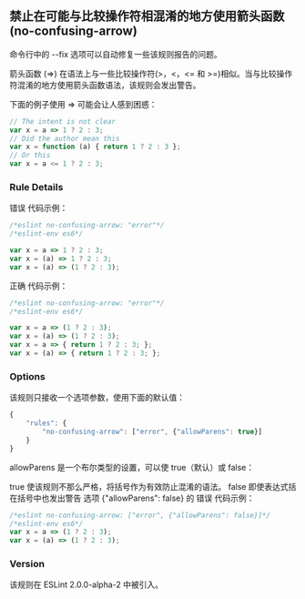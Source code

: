 ## 禁止在可能与比较操作符相混淆的地方使用箭头函数 (no-confusing-arrow)

命令行中的 --fix 选项可以自动修复一些该规则报告的问题。

箭头函数 (=>) 在语法上与一些比较操作符(>，<，<= 和 >=)相似。当与比较操作符混淆的地方使用箭头函数语法，该规则会发出警告。

下面的例子使用 => 可能会让人感到困惑：
```js
// The intent is not clear
var x = a => 1 ? 2 : 3;
// Did the author mean this
var x = function (a) { return 1 ? 2 : 3 };
// Or this
var x = a <= 1 ? 2 : 3;
```

### Rule Details
错误 代码示例：
```js
/*eslint no-confusing-arrow: "error"*/
/*eslint-env es6*/

var x = a => 1 ? 2 : 3;
var x = (a) => 1 ? 2 : 3;
var x = (a) => (1 ? 2 : 3);
```

正确 代码示例：
```js
/*eslint no-confusing-arrow: "error"*/
/*eslint-env es6*/

var x = a => (1 ? 2 : 3);
var x = (a) => (1 ? 2 : 3);
var x = a => { return 1 ? 2 : 3; };
var x = (a) => { return 1 ? 2 : 3; };
```

### Options
该规则只接收一个选项参数，使用下面的默认值：
```js
{
    "rules": {
        "no-confusing-arrow": ["error", {"allowParens": true}]
    }
}
```

allowParens 是一个布尔类型的设置，可以使 true（默认）或 false：

true 使该规则不那么严格，将括号作为有效防止混淆的语法。
false 即使表达式括在括号中也发出警告
选项 {"allowParens": false} 的 错误 代码示例：
```js
/*eslint no-confusing-arrow: ["error", {"allowParens": false}]*/
/*eslint-env es6*/
var x = a => (1 ? 2 : 3);
var x = (a) => (1 ? 2 : 3);
```

### Version
该规则在 ESLint 2.0.0-alpha-2 中被引入。
